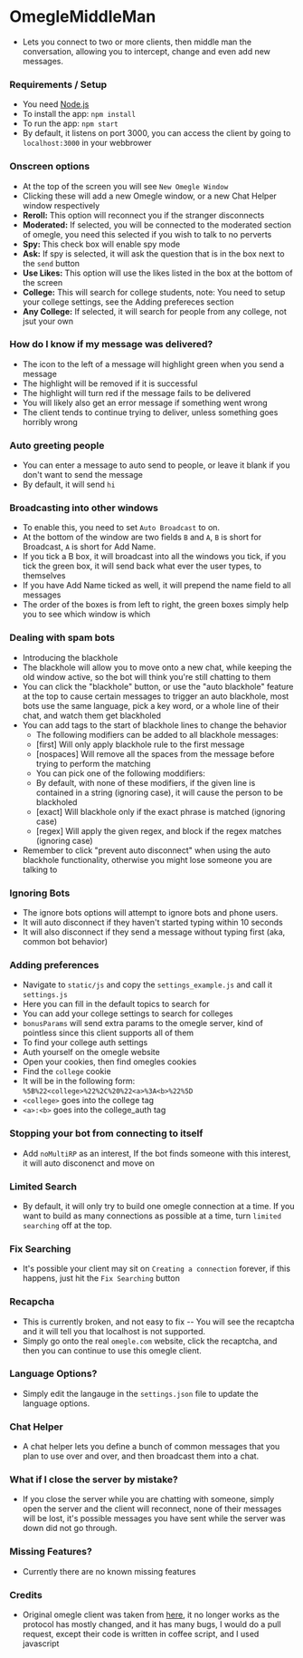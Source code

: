 # OmegleMiddleMan

-   Lets you connect to two or more clients, then middle man the conversation, allowing you to intercept, change and even add new messages.

### Requirements / Setup

-   You need [Node.js](http://nodejs.org/)
-   To install the app: `npm install`
-   To run the app: `npm start`
-   By default, it listens on port 3000, you can access the client by going to `localhost:3000` in your webbrower

### Onscreen options

-   At the top of the screen you will see `New Omegle Window`
-   Clicking these will add a new Omegle window, or a new Chat Helper window respectively
-   **Reroll:** This option will reconnect you if the stranger disconnects
-   **Moderated:** If selected, you will be connected to the moderated section of omegle, you need this selected if you wish to talk to no perverts
-   **Spy:** This check box will enable spy mode
-   **Ask:** If spy is selected, it will ask the question that is in the box next to the `send` button
-   **Use Likes:** This option will use the likes listed in the box at the bottom of the screen
-   **College:** This will search for college students, note: You need to setup your college settings, see the Adding prefereces section
-   **Any College:** If selected, it will search for people from any college, not jsut your own

### How do I know if my message was delivered?

-   The icon to the left of a message will highlight green when you send a message
-   The highlight will be removed if it is successful
-   The highlight will turn red if the message fails to be delivered
-   You will likely also get an error message if something went wrong
-   The client tends to continue trying to deliver, unless something goes horribly wrong

### Auto greeting people

-   You can enter a message to auto send to people, or leave it blank if you don't want to send the message
-   By default, it will send `hi`

### Broadcasting into other windows

-   To enable this, you need to set `Auto Broadcast` to on.
-   At the bottom of the window are two fields `B` and `A`, `B` is short for Broadcast, `A` is short for Add Name.
-   If you tick a B box, it will broadcast into all the windows you tick, if you tick the green box, it will send back what ever the user types, to themselves
-   If you have Add Name ticked as well, it will prepend the name field to all messages
-   The order of the boxes is from left to right, the green boxes simply help you to see which window is which

### Dealing with spam bots

-   Introducing the blackhole
-   The blackhole will allow you to move onto a new chat, while keeping the old window active, so the bot will think you're still chatting to them
-   You can click the "blackhole" button, or use the "auto blackhole" feature at the top to cause certain messages to trigger an auto blackhole, most bots use the same language, pick a key word, or a whole line of their chat, and watch them get blackholed
-   You can add tags to the start of blackhole lines to change the behavior
    -   The following modifiers can be added to all blackhole messages:
    -   [first] Will only apply blackhole rule to the first message
    -   [nospaces] Will remove all the spaces from the message before trying to perform the matching
    -   You can pick one of the following moddifiers:
    -   By default, with none of these modifiers, if the given line is contained in a string (ignoring case), it will cause the person to be blackholed
    -   [exact] Will blackhole only if the exact phrase is matched (ignoring case)
    -   [regex] Will apply the given regex, and block if the regex matches (ignoring case)
-   Remember to click "prevent auto disconnect" when using the auto blackhole functionality, otherwise you might lose someone you are talking to

### Ignoring Bots

-   The ignore bots options will attempt to ignore bots and phone users.
-   It will auto disconnect if they haven't started typing within 10 seconds
-   It will also disconnect if they send a message without typing first (aka, common bot behavior)

### Adding preferences

-   Navigate to `static/js` and copy the `settings_example.js` and call it `settings.js`
-   Here you can fill in the default topics to search for
-   You can add your college settings to search for colleges
-   `bonusParams` will send extra params to the omegle server, kind of pointless since this client supports all of them
-   To find your college auth settings
-   Auth yourself on the omegle website
-   Open your cookies, then find omegles cookies
-   Find the `college` cookie
-   It will be in the following form: `%5B%22<college>%22%2C%20%22<a>%3A<b>%22%5D`
-   `<college>` goes into the college tag
-   `<a>:<b>` goes into the college_auth tag

### Stopping your bot from connecting to itself

-   Add `noMultiRP` as an interest, If the bot finds someone with this interest, it will auto disconenct and move on

### Limited Search

-   By default, it will only try to build one omegle connection at a time. If you want to build as many connections as possible at a time, turn `limited searching` off at the top.

### Fix Searching

-   It's possible your client may sit on `Creating a connection` forever, if this happens, just hit the `Fix Searching` button

### Recapcha

-   This is currently broken, and not easy to fix -- You will see the recaptcha and it will tell you that localhost is not supported.
-   Simply go onto the real `omegle.com` website, click the recaptcha, and then you can continue to use this omegle client.

### Language Options?

-   Simply edit the langauge in the `settings.json` file to update the language options.

### Chat Helper

-   A chat helper lets you define a bunch of common messages that you plan to use over and over, and then broadcast them into a chat.

### What if I close the server by mistake?

-   If you close the server while you are chatting with someone, simply open the server and the client will reconnect, none of their messages will be lost, it's possible messages you have sent while the server was down did not go through.

### Missing Features?

-   Currently there are no known missing features

### Credits

-   Original omegle client was taken from [here](https://github.com/CRogers/omegle), it no longer works as the protocol has mostly changed, and it has many bugs, I would do a pull request, except their code is written in coffee script, and I used javascript
